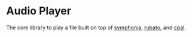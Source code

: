 # Audio Player
The core library to play a file built on top of [symphonia](https://github.com/pdeljanov/Symphonia), [rubato](https://github.com/HEnquist/rubato), and [cpal](https://github.com/RustAudio/cpal).
